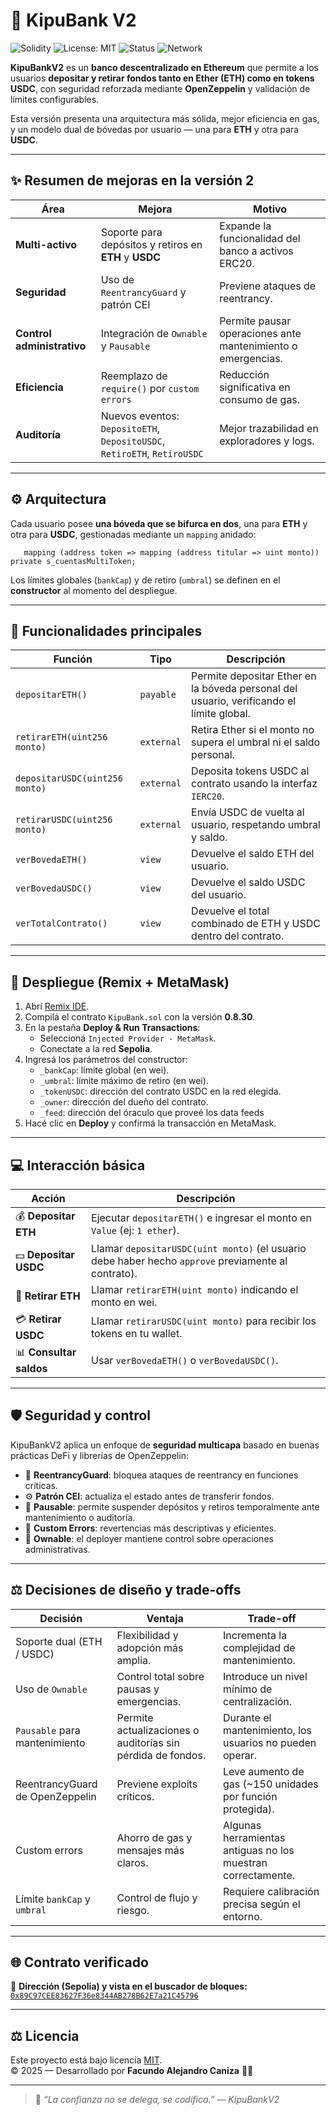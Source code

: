 # 🏦 KipuBank V2  

![Solidity](https://img.shields.io/badge/Solidity-0.8.30-blue.svg?logo=ethereum)  ![License: MIT](https://img.shields.io/badge/License-MIT-yellow.svg)  ![Status](https://img.shields.io/badge/status-deployed-success.svg)  ![Network](https://img.shields.io/badge/network-Sepolia-purple.svg)  

**KipuBankV2** es un **banco descentralizado en Ethereum** que permite a los usuarios **depositar y retirar fondos tanto en Ether (ETH) como en tokens USDC**, con seguridad reforzada mediante **OpenZeppelin** y validación de límites configurables.  

Esta versión presenta una arquitectura más sólida, mejor eficiencia en gas, y un modelo dual de bóvedas por usuario — una para **ETH** y otra para **USDC**.  

---

## ✨ Resumen de mejoras en la versión 2  

| Área | Mejora | Motivo |
|------|---------|--------|
| **Multi-activo** | Soporte para depósitos y retiros en **ETH** y **USDC** | Expande la funcionalidad del banco a activos ERC20. |
| **Seguridad** | Uso de `ReentrancyGuard` y patrón CEI | Previene ataques de reentrancy. |
| **Control administrativo** | Integración de `Ownable` y `Pausable` | Permite pausar operaciones ante mantenimiento o emergencias. |
| **Eficiencia** | Reemplazo de `require()` por `custom errors` | Reducción significativa en consumo de gas. |
| **Auditoría** | Nuevos eventos: `DepositoETH`, `DepositoUSDC`, `RetiroETH`, `RetiroUSDC` | Mejor trazabilidad en exploradores y logs. |

---

## ⚙️ Arquitectura  

Cada usuario posee **una bóveda que se bifurca en dos**, una para **ETH** y otra para **USDC**, gestionadas mediante un `mapping` anidado:

```solidity
   mapping (address token => mapping (address titular => uint monto)) private s_cuentasMultiToken;
```

Los límites globales (`bankCap`) y de retiro (`umbral`) se definen en el **constructor** al momento del despliegue.  

---

## 📜 Funcionalidades principales  

| Función | Tipo | Descripción |
|----------|------|-------------|
| `depositarETH()` | `payable` | Permite depositar Ether en la bóveda personal del usuario, verificando el límite global. |
| `retirarETH(uint256 monto)` | `external` | Retira Ether si el monto no supera el umbral ni el saldo personal. |
| `depositarUSDC(uint256 monto)` | `external` | Deposita tokens USDC al contrato usando la interfaz `IERC20`. |
| `retirarUSDC(uint256 monto)` | `external` | Envía USDC de vuelta al usuario, respetando umbral y saldo. |
| `verBovedaETH()` | `view` | Devuelve el saldo ETH del usuario. |
| `verBovedaUSDC()` | `view` | Devuelve el saldo USDC del usuario. |
| `verTotalContrato()` | `view` | Devuelve el total combinado de ETH y USDC dentro del contrato. |

---

## 🚀 Despliegue (Remix + MetaMask)  

1. Abrí [Remix IDE](https://remix.ethereum.org/).  
2. Compilá el contrato `KipuBank.sol` con la versión **0.8.30**.  
3. En la pestaña **Deploy & Run Transactions**:  
   - Seleccioná `Injected Provider - MetaMask`.  
   - Conectate a la red **Sepolia**.  
4. Ingresá los parámetros del constructor:  
   - `_bankCap`: límite global (en wei).  
   - `_umbral`: límite máximo de retiro (en wei).  
   - `_tokenUSDC`: dirección del contrato USDC en la red elegida.
   - `_owner`: dirección del dueño del contrato.
   - `_feed`: dirección del óraculo que proveé los data feeds
5. Hacé clic en **Deploy** y confirmá la transacción en MetaMask.  

---

## 💻 Interacción básica  

| Acción | Descripción |
|--------|--------------|
| 💰 **Depositar ETH** | Ejecutar `depositarETH()` e ingresar el monto en `Value` (ej: `1 ether`). |
| 💵 **Depositar USDC** | Llamar `depositarUSDC(uint monto)` (el usuario debe haber hecho `approve` previamente al contrato). |
| 💸 **Retirar ETH** | Llamar `retirarETH(uint monto)` indicando el monto en wei. |
| 💳 **Retirar USDC** | Llamar `retirarUSDC(uint monto)` para recibir los tokens en tu wallet. |
| 📊 **Consultar saldos** | Usar `verBovedaETH()` o `verBovedaUSDC()`. |

---

## 🛡️ Seguridad y control  

KipuBankV2 aplica un enfoque de **seguridad multicapa** basado en buenas prácticas DeFi y librerías de OpenZeppelin:

- 🔐 **ReentrancyGuard**: bloquea ataques de reentrancy en funciones críticas.  
- ⚙️ **Patrón CEI**: actualiza el estado antes de transferir fondos.  
- 🚫 **Pausable**: permite suspender depósitos y retiros temporalmente ante mantenimiento o auditoría.  
- 🧾 **Custom Errors**: revertencias más descriptivas y eficientes.  
- 🪪 **Ownable**: el deployer mantiene control sobre operaciones administrativas.  

---

## ⚖️ Decisiones de diseño y trade-offs  

| Decisión | Ventaja | Trade-off |
|-----------|----------|------------|
| Soporte dual (ETH / USDC) | Flexibilidad y adopción más amplia. | Incrementa la complejidad de mantenimiento. |
| Uso de `Ownable` | Control total sobre pausas y emergencias. | Introduce un nivel mínimo de centralización. |
| `Pausable` para mantenimiento | Permite actualizaciones o auditorías sin pérdida de fondos. | Durante el mantenimiento, los usuarios no pueden operar. |
| ReentrancyGuard de OpenZeppelin | Previene exploits críticos. | Leve aumento de gas (~150 unidades por función protegida). |
| Custom errors | Ahorro de gas y mensajes más claros. | Algunas herramientas antiguas no los muestran correctamente. |
| Límite `bankCap` y `umbral` | Control de flujo y riesgo. | Requiere calibración precisa según el entorno. |

---

## 🌐 Contrato verificado  

📍 **Dirección (Sepolia) y vista en el buscador de bloques:**  
[`0x89C97CEE83627F36e8344AB278B62E7a21C45796`](https://sepolia.etherscan.io/address/0x89C97CEE83627F36e8344AB278B62E7a21C45796)

---

## ⚖️ Licencia  

Este proyecto está bajo licencia [MIT](https://opensource.org/licenses/MIT).  
© 2025 — Desarrollado por **Facundo Alejandro Caniza** 🧠💎  

---

> 💬 *“La confianza no se delega, se codifica.” — KipuBankV2*
